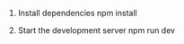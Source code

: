 <!-- Step 1: Installing dependencies -->
1. Install dependencies
npm install

<!-- Step 2: Running the project -->
2. Start the development server
npm run dev
